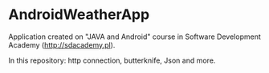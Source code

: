 # AndroidWeatherApp

Application created on "JAVA and Android" course in Software Development Academy (http://sdacademy.pl).

In this repository: http connection, butterknife, Json and more.
